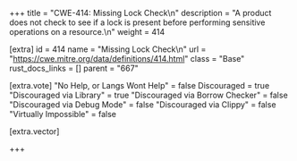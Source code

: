 +++
title = "CWE-414: Missing Lock Check\n"
description = "A product does not check to see if a lock is present before performing sensitive operations on a resource.\n"
weight = 414

[extra]
id = 414
name = "Missing Lock Check\n"
url = "https://cwe.mitre.org/data/definitions/414.html"
class = "Base"
rust_docs_links = []
parent = "667"

[extra.vote]
"No Help, or Langs Wont Help" = false
Discouraged = true
"Discouraged via Library" = true
"Discouraged via Borrow Checker" = false
"Discouraged via Debug Mode" = false
"Discouraged via Clippy" = false
"Virtually Impossible" = false

[extra.vector]

+++